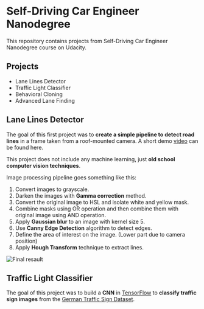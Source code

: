 # Self-Driving Car Engineer Nanodegree

This repository contains projects from Self-Driving Car Engineer Nanodegree course on Udacity. 

## Projects

- Lane Lines Detector
- Traffic Light Classifier
- Behavioral Cloning
- Advanced Lane Finding




## Lane Lines Detector

The goal of this first project was to **create a simple pipeline to detect road lines** in a frame taken from a roof-mounted camera.
A short demo [video](http://www.youtube.com/watch?feature=player_embedded&v=KlQ-8iD1EFM)  can be found here.

This project does not include any machine learning, just **old school computer vision techniques**. 

Image processing pipeline goes something like this:

1. Convert images to grayscale.
2. Darken the images with **Gamma correction** method.
3. Convert the original image to HSL and isolate white and yellow mask.
4. Combine masks using OR operation and then combine them with original image using AND operation.
5. Apply **Gaussian blur** to an image with kernel size 5.
6. Use **Canny Edge Detection** algorithm to detect edges.
7. Define the area of interest on the image. (Lower part due to camera position)
8. Apply **Hough Transform** technique to extract lines.

![Final resault](https://i.ytimg.com/vi/EZcHGsPX55Y/maxresdefault.jpg)


## Traffic Light Classifier

The goal of this project was to build a **CNN** in [TensorFlow](https://www.tensorflow.org/) to **classify traffic sign images** from the [German Traffic Sign Dataset](http://benchmark.ini.rub.de/?section=gtsrb&subsection=dataset).
